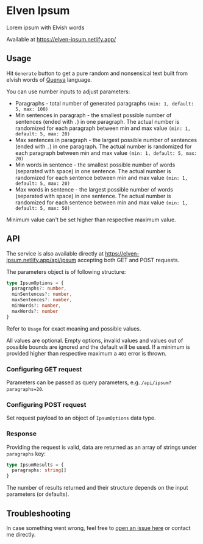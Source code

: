 # Elven Ipsum
Lorem ipsum with Elvish words

Available at https://elven-ipsum.netlify.app/

## Usage
Hit `Generate` button to get a pure random and nonsensical text built from elvish words of [Quenya](https://en.wikipedia.org/wiki/Quenya) language.

You can use number inputs to adjust parameters:
* Paragraphs - total number of generated paragraphs `(min: 1, default: 5, max: 100)`
* Min sentences in paragraph - the smallest possible number of sentences (ended with `.`) in one paragraph. The actual number is randomized for each paragraph between min and max value `(min: 1, default: 5, max: 20)`
* Max sentences in paragraph - the largest possible number of sentences (ended with `.`) in one paragraph. The actual number is randomized for each paragraph between min and max value `(min: 1, default: 5, max: 20)`
* Min words in sentence - the smallest possible number of words (separated with space) in one sentence. The actual number is randomized for each sentence between min and max value `(min: 1, default: 5, max: 20)`
* Max words in sentence - the largest possible number of words (separated with space) in one sentence. The actual number is randomized for each sentence between min and max value `(min: 1, default: 5, max: 50)`

Minimum value can't be set higher than respective maximum value.

## API

The service is also available directly at https://elven-ipsum.netlify.app/api/ipsum accepting both GET and POST requests.

The parameters object is of following structure:

```ts
type IpsumOptions = {
  paragraphs?: number,
  minSentences?: number,
  maxSentences?: number,
  minWords?: number,
  maxWords?: number
}
```

Refer to `Usage` for exact meaning and possible values.

All values are optional. Empty options, invalid values and values out of possible bounds are ignored and the default will be used. If a minimum is provided higher than respective maximum a `401` error is thrown.

### Configuring GET request
Parameters can be passed as query parameters, e.g. `/api/ipsum?paragraphs=20`.

### Configuring POST request
Set request payload to an object of `IpsumOptions` data type.

### Response
Providing the request is valid, data are returned as an array of strings under `paragraphs` key:
```ts
type IpsumResults = {
  paragraphs: string[]
}
```
The number of results returned and their structure depends on the input parameters (or defaults).

 ## Troubleshooting
In case something went wrong, feel free to [open an issue here](https://github.com/AloisSeckar/ElvenIpsum/issues) or contact me directly.
